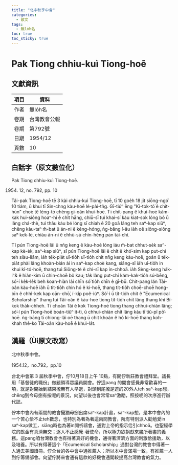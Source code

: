```yaml
---
title: "北中秋季中會"
categories:
  - 散文
tags:
  - 無lo̍h名
toc: true
toc_sticky: true
---
```


# Pak Tiong chhiu-kuì Tiong-hoē

## 文獻資訊

| 項目 | 資料 |
|---|---|
| 作者 | 無lo̍h名 |
| 卷期 | 台灣教會公報 |
| 卷期 | 第792號 |
| 日期 | 1954/12 |
| 頁數 | 10 |

## 白話字（原文數位化）

Pak Tiong chhiu-kuì Tiong-hoē.

1954. 12, no. 792, pp. 10

Tâi-pak Tiong-hoē tē 3 kài chhiu-kuì Tiong-hoē, tī 10 goe̍h 18 ji̍t siōng-ngó͘ 10 tiám, ū khui tī Sin-chng kàu-hoē lé-pài-tn̂g. Gī-tiúⁿ ēng "Ki-tok-tô͘ ê chit-hūn" choè tê léng-tō chèng gī-oân khui-hoē. Tī chit-pang ê khui-hoē kám-kak hui-siông hoaⁿ-hí ê chi̍t hāng, chiū-sī tuì khai-sí kàu kiat-sok lóng bô ū lâng chá-thè, tuì thâu kàu bé lóng sī chiah ê 20 goā lâng teh saⁿ-kap siūⁿ, chēng kàu-taⁿ m̄-bat ū án-ni ê kéng-hóng, ǹg-bāng í-āu ia̍h oē siông-siông saⁿ kek-lē, chiàu án-ni ê chhù-sū chìn-hêng pān tāi-chì.

Tī pún Tiong-hoē lāi ū nn̄g keng ê kàu-hoē lóng iáu m̄-bat chhut-se̍k saⁿ-kap kè-e̍k, saⁿ-kap siūⁿ, sī pún Tiong-hoē lāi ê chi̍t ê khó͘-sim kap put-chí teh siàu-liām, ia̍h te̍k-pia̍t uī-tio̍h uī-tio̍h chit nn̄g keng kàu-hoē, goán ū te̍k-pia̍t phài lâng khoàn-bián ài in saⁿ-kap choè kang, siāng-sî ia̍h uī-tio̍h in khui kî-tó-hoē, thang tuì Siōng-tè ê chí-sī kap ín-chhoā. ia̍h Sèng-keng ha̍k-iⁿ& ê hiàn-kim ū chin-choē bô kau; ta̍k lâng put-chí kám-kak-tio̍h sú-bēng, só͘-í ke̍k-le̍k beh koan-hiàn lâi chīn só͘ tio̍h chīn ê gī-bū. Chit-pang lán Tâi-oân kàu-hoē ia̍h ū tit-tio̍h chin hó ê ki-hoē, thang tit-tio̍h choē-choē hong-bīn ê chhì-kek kap oān-chō͘, í-ki̍p poê-iúⁿ. Só͘-í ū tit-tio̍h chit ê "Ecumenical Scholarship" thang tuì Tâi-oân ê kàu-hoē tiong tit-tio̍h chi̍t lâng thang khì Bí-kok tha̍k-chheh. Tī choân Tâi ê kok Tiong-hoē tiong thang chhui-chiàn lâng; só͘-í pún Tiong-hoē boán-tiûⁿ it-tì, ū chhui-chiàn chi̍t lâng kàu tī tiû-pī pō͘-hoē. ǹg-bāng tī chiong-lâi oē thang ū chit khoán ê hó ki-hoē thang koh-khah thê-ko Tâi-oân kàu-hoē ê khuì-la̍t.

## 漢羅（Ùi原文改寫）

北中秋季中會。

1954.12，no.792，pp.10

台北中會第 3 屆秋季中會，佇10月18日上午 10點，有開佇新莊教會禮拜堂。議長用「基督徒的職份」做題領導眾議員開會。佇這pang 的開會感覺非常歡喜的一項，就是對開始到結束攏無有人早退，對頭到尾攏是遮的20外人teh saⁿ-kap想，chēng到今毋捌有按呢的景況，向望以後也會常常saⁿ激勵，照按呢的次序進行辦代誌。

佇本中會內有兩間的教會攏猶毋捌出席saⁿ-kap計畫，saⁿ-kap想，是本中會內的一个苦心佮不止teh數念，也特別為著為著這兩間教會，阮有特別派人勸勉愛in saⁿ-kap做工，siāng時也為著in開祈禱會，通對上帝的指示佮引chhoā。也聖經學院的獻金有真濟無交；逐人不止感覺-著使命，所以極力欲捐獻來盡所著盡的義務。這pang咱台灣教會也有得著真好的機會，通得著濟濟方面的刺激佮援助，以及培養。所以有得著這个「Ecumenical Scholarship」通對台灣的教會中得著一人通去美國讀冊。佇全台的各中會中通推薦人；所以本中會滿場一致，有推薦一人到佇籌備部會。向望佇將來會通有這款的好機會通閣較提高台灣教會的氣力。
